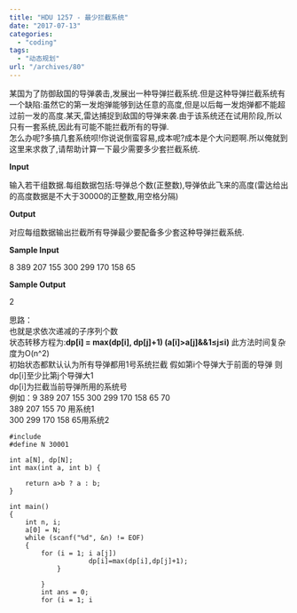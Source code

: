 ```yaml
---
title: "HDU 1257 - 最少拦截系统"
date: "2017-07-13"
categories: 
  - "coding"
tags: 
  - "动态规划"
url: "/archives/80"
---
```


某国为了防御敌国的导弹袭击,发展出一种导弹拦截系统.但是这种导弹拦截系统有一个缺陷:虽然它的第一发炮弹能够到达任意的高度,但是以后每一发炮弹都不能超过前一发的高度.某天,雷达捕捉到敌国的导弹来袭.由于该系统还在试用阶段,所以只有一套系统,因此有可能不能拦截所有的导弹.  
怎么办呢?多搞几套系统呗!你说说倒蛮容易,成本呢?成本是个大问题啊.所以俺就到这里来求救了,请帮助计算一下最少需要多少套拦截系统.

**Input**

输入若干组数据.每组数据包括:导弹总个数(正整数),导弹依此飞来的高度(雷达给出的高度数据是不大于30000的正整数,用空格分隔)

**Output**

对应每组数据输出拦截所有导弹最少要配备多少套这种导弹拦截系统.

**Sample Input**

8 389 207 155 300 299 170 158 65

**Sample Output**

2

思路：  
也就是求依次递减的子序列个数  
状态转移方程为:**dp\[i\] = max(dp\[i\], dp\[j\]+1) (a\[i\]>a\[j\]&&1≤j≤i)** 此方法时间复杂度为O(n^2)  
初始状态都默认认为所有导弹都用1号系统拦截 假如第i个导弹大于前面的导弹 则dp\[i\]至少比第j个导弹大1  
dp\[i\]为拦截当前导弹所用的系统号  
例如：9 389 207 155 300 299 170 158 65 70  
389 207 155 70 用系统1  
300 299 170 158 65用系统2

```
#include 
#define N 30001

int a[N], dp[N];
int max(int a, int b) {

    return a>b ? a : b;
}

int main()
{
    int n, i;
    a[0] = N;
    while (scanf("%d", &n) != EOF)
    {
        for (i = 1; i a[j])
                    dp[i]=max(dp[i],dp[j]+1);
            }

        }
        int ans = 0;
        for (i = 1; i 
```
